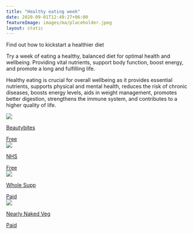 ```yaml
---
title: "Healthy eating week"
date: 2020-09-01T12:49:27+06:00
featureImage: images/ma/placeholder.jpeg
layout: static
---
```


Find out how to kickstart a healthier diet

Try a week of eating a healthy, balanced diet for optimal health and wellbeing. Providing vital nutrients, support body function, boost energy, and promote a long and fulfilling life.

Healthy eating is crucial for overall wellbeing as it provides essential nutrients, supports physical and mental health, reduces the risk of chronic diseases, boosts energy levels, aids in weight management, promotes better digestion, strengthens the immune system, and contributes to a higher quality of life.

<a class="ma-link" href="https://www.beautybites.org/7-day-clean-eating-challenge/"><div class="ma-card ma-card-Health"><div class="ma-icon"><img src ="/images/Icon-check - health - opacity.svg"/></div><div class="ma-name"><p>Beautybites</p></div><div class="ma-paid-text"><span>Free </span></div></div></a><a class="ma-link" href="https://www.nhsinform.scot/healthy-living/food-and-nutrition/eating-well/health-benefits-of-eating-well"><div class="ma-card ma-card-Health"><div class="ma-icon"><img src ="/images/Icon-check - health - opacity.svg"/></div><div class="ma-name"><p>NHS</p></div><div class="ma-paid-text"><span>Free </span></div></div></a><a class="ma-link" href="https://www.awin1.com/cread.php?awinmid=55223&awinaffid=1198638&ued=https%3A%2F%2Fwholesupp.com%2F"><div class="ma-card ma-card-Health"><div class="ma-icon"><img src ="/images/Icon-pound - health - opacity.svg"/></div><div class="ma-name"><p>Whole Supp</p></div><div class="ma-paid-text"><span>Paid</span></div></div></a><a class="ma-link" href="https://www.awin1.com/cread.php?awinmid=51761&awinaffid=1198638&ued=https%3A%2F%2Fnearlynakedveg.co.uk%2F"><div class="ma-card ma-card-Health"><div class="ma-icon"><img src ="/images/Icon-pound - health - opacity.svg"/></div><div class="ma-name"><p>Nearly Naked Veg</p></div><div class="ma-paid-text"><span>Paid</span></div></div></a>  

<br/><br/>






